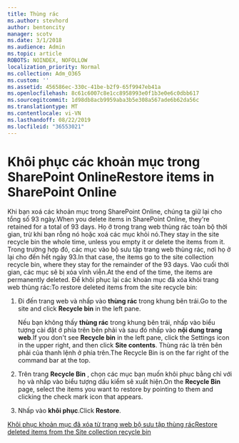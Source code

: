 ```yaml
---
title: Thùng rác
ms.author: stevhord
author: bentoncity
manager: scotv
ms.date: 3/1/2018
ms.audience: Admin
ms.topic: article
ROBOTS: NOINDEX, NOFOLLOW
localization_priority: Normal
ms.collection: Adm_O365
ms.custom: ''
ms.assetid: 456586ec-330c-41be-b2f9-65f9947eb41a
ms.openlocfilehash: 8c61c6007c8e1cc8958993e0f1b3e0e6c0dbb617
ms.sourcegitcommit: 1d98db8acb9959aba3b5e308a567ade6b62da56c
ms.translationtype: MT
ms.contentlocale: vi-VN
ms.lasthandoff: 08/22/2019
ms.locfileid: "36553021"
---
```

# <a name="restore-items-in-sharepoint-online"></a><span data-ttu-id="aac13-102">Khôi phục các khoản mục trong SharePoint Online</span><span class="sxs-lookup"><span data-stu-id="aac13-102">Restore items in SharePoint Online</span></span>

<span data-ttu-id="aac13-103">Khi bạn xoá các khoản mục trong SharePoint Online, chúng ta giữ lại cho tổng số 93 ngày.</span><span class="sxs-lookup"><span data-stu-id="aac13-103">When you delete items in SharePoint Online, they're retained for a total of 93 days.</span></span> <span data-ttu-id="aac13-104">Họ ở trong trang web thùng rác toàn bộ thời gian, trừ khi bạn rỗng nó hoặc xoá các mục khỏi nó.</span><span class="sxs-lookup"><span data-stu-id="aac13-104">They stay in the site recycle bin the whole time, unless you empty it or delete the items from it.</span></span> <span data-ttu-id="aac13-105">Trong trường hợp đó, các mục vào bộ sưu tập trang web thùng rác, nơi họ ở lại cho đến hết ngày 93.</span><span class="sxs-lookup"><span data-stu-id="aac13-105">In that case, the items go to the site collection recycle bin, where they stay for the remainder of the 93 days.</span></span> <span data-ttu-id="aac13-106">Vào cuối thời gian, các mục sẽ bị xóa vĩnh viễn.</span><span class="sxs-lookup"><span data-stu-id="aac13-106">At the end of the time, the items are permanently deleted.</span></span> <span data-ttu-id="aac13-107">Để khôi phục lại các khoản mục đã xóa khỏi trang web thùng rác:</span><span class="sxs-lookup"><span data-stu-id="aac13-107">To restore deleted items from the site recycle bin:</span></span>
  
1. <span data-ttu-id="aac13-108">Đi đến trang web và nhấp vào **thùng rác** trong khung bên trái.</span><span class="sxs-lookup"><span data-stu-id="aac13-108">Go to the site and click **Recycle bin** in the left pane.</span></span> 
    
    <span data-ttu-id="aac13-109">Nếu bạn không thấy **thùng rác** trong khung bên trái, nhấp vào biểu tượng cài đặt ở phía trên bên phải và sau đó nhấp vào **nội dung trang web**.</span><span class="sxs-lookup"><span data-stu-id="aac13-109">If you don't see **Recycle bin** in the left pane, click the Settings icon in the upper right, and then click **Site contents**.</span></span> <span data-ttu-id="aac13-110">Thùng rác là trên bên phải của thanh lệnh ở phía trên.</span><span class="sxs-lookup"><span data-stu-id="aac13-110">The Recycle Bin is on the far right of the command bar at the top.</span></span>
    
2. <span data-ttu-id="aac13-111">Trên trang **Recycle Bin** , chọn các mục bạn muốn khôi phục bằng chỉ với họ và nhấp vào biểu tượng dấu kiểm sẽ xuất hiện.</span><span class="sxs-lookup"><span data-stu-id="aac13-111">On the **Recycle Bin** page, select the items you want to restore by pointing to them and clicking the check mark icon that appears.</span></span> 
    
3. <span data-ttu-id="aac13-112">Nhấp vào **khôi phục**.</span><span class="sxs-lookup"><span data-stu-id="aac13-112">Click **Restore**.</span></span>
    
[<span data-ttu-id="aac13-113">Khôi phục khoản mục đã xóa từ trang web bộ sưu tập thùng rác</span><span class="sxs-lookup"><span data-stu-id="aac13-113">Restore deleted items from the Site collection recycle bin</span></span>](https://go.microsoft.com/fwlink/?linkid=866439)
  

